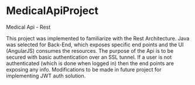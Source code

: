# MedicalApiProject
Medical Api  - Rest

This project was implemented to familiarize with the Rest Architecture.
Java was selected for Back-End, which exposes specific end points and the UI (AngularJS) consumes the resources.
The purpose of the Api is to be secured with basic authentication over an SSL tunnel. If a user is not authenticated (which is done when logged in)
then the end points are exposing any info.
Modifications to be made in future  project for implementing JWT auth solution.